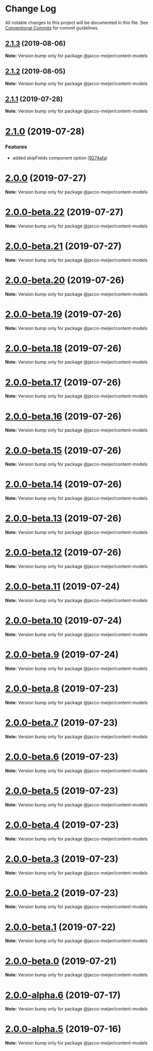 # Change Log

All notable changes to this project will be documented in this file.
See [Conventional Commits](https://conventionalcommits.org) for commit guidelines.

## [2.1.3](https://github.com/jaccomeijer/wheelroom/compare/@jacco-meijer/content-models@2.1.2...@jacco-meijer/content-models@2.1.3) (2019-08-06)

**Note:** Version bump only for package @jacco-meijer/content-models





## [2.1.2](https://github.com/jaccomeijer/wheelroom/compare/@jacco-meijer/content-models@2.1.1...@jacco-meijer/content-models@2.1.2) (2019-08-05)

**Note:** Version bump only for package @jacco-meijer/content-models





## [2.1.1](https://github.com/jaccomeijer/wheelroom/compare/@jacco-meijer/content-models@2.1.0...@jacco-meijer/content-models@2.1.1) (2019-07-28)

**Note:** Version bump only for package @jacco-meijer/content-models





# [2.1.0](https://github.com/jaccomeijer/wheelroom/compare/@jacco-meijer/content-models@2.0.0...@jacco-meijer/content-models@2.1.0) (2019-07-28)


### Features

* added skipFields component option ([9274afa](https://github.com/jaccomeijer/wheelroom/commit/9274afa))





# [2.0.0](https://github.com/jaccomeijer/wheelroom/compare/@jacco-meijer/content-models@2.0.0-beta.22...@jacco-meijer/content-models@2.0.0) (2019-07-27)

**Note:** Version bump only for package @jacco-meijer/content-models





# [2.0.0-beta.22](https://github.com/jaccomeijer/wheelroom/compare/@jacco-meijer/content-models@2.0.0-beta.21...@jacco-meijer/content-models@2.0.0-beta.22) (2019-07-27)

**Note:** Version bump only for package @jacco-meijer/content-models





# [2.0.0-beta.21](https://github.com/jaccomeijer/wheelroom/compare/@jacco-meijer/content-models@2.0.0-beta.20...@jacco-meijer/content-models@2.0.0-beta.21) (2019-07-27)

**Note:** Version bump only for package @jacco-meijer/content-models





# [2.0.0-beta.20](https://github.com/jaccomeijer/wheelroom/compare/@jacco-meijer/content-models@2.0.0-beta.19...@jacco-meijer/content-models@2.0.0-beta.20) (2019-07-26)

**Note:** Version bump only for package @jacco-meijer/content-models





# [2.0.0-beta.19](https://github.com/jaccomeijer/wheelroom/compare/@jacco-meijer/content-models@2.0.0-beta.18...@jacco-meijer/content-models@2.0.0-beta.19) (2019-07-26)

**Note:** Version bump only for package @jacco-meijer/content-models





# [2.0.0-beta.18](https://github.com/jaccomeijer/wheelroom/compare/@jacco-meijer/content-models@2.0.0-beta.17...@jacco-meijer/content-models@2.0.0-beta.18) (2019-07-26)

**Note:** Version bump only for package @jacco-meijer/content-models





# [2.0.0-beta.17](https://github.com/jaccomeijer/wheelroom/compare/@jacco-meijer/content-models@2.0.0-beta.16...@jacco-meijer/content-models@2.0.0-beta.17) (2019-07-26)

**Note:** Version bump only for package @jacco-meijer/content-models





# [2.0.0-beta.16](https://github.com/jaccomeijer/wheelroom/compare/@jacco-meijer/content-models@2.0.0-beta.15...@jacco-meijer/content-models@2.0.0-beta.16) (2019-07-26)

**Note:** Version bump only for package @jacco-meijer/content-models





# [2.0.0-beta.15](https://github.com/jaccomeijer/wheelroom/compare/@jacco-meijer/content-models@2.0.0-beta.14...@jacco-meijer/content-models@2.0.0-beta.15) (2019-07-26)

**Note:** Version bump only for package @jacco-meijer/content-models





# [2.0.0-beta.14](https://github.com/jaccomeijer/wheelroom/compare/@jacco-meijer/content-models@2.0.0-beta.13...@jacco-meijer/content-models@2.0.0-beta.14) (2019-07-26)

**Note:** Version bump only for package @jacco-meijer/content-models





# [2.0.0-beta.13](https://github.com/jaccomeijer/wheelroom/compare/@jacco-meijer/content-models@2.0.0-beta.12...@jacco-meijer/content-models@2.0.0-beta.13) (2019-07-26)

**Note:** Version bump only for package @jacco-meijer/content-models





# [2.0.0-beta.12](https://github.com/jaccomeijer/wheelroom/compare/@jacco-meijer/content-models@2.0.0-beta.11...@jacco-meijer/content-models@2.0.0-beta.12) (2019-07-26)

**Note:** Version bump only for package @jacco-meijer/content-models





# [2.0.0-beta.11](https://github.com/jaccomeijer/wheelroom/compare/@jacco-meijer/content-models@2.0.0-beta.10...@jacco-meijer/content-models@2.0.0-beta.11) (2019-07-24)

**Note:** Version bump only for package @jacco-meijer/content-models





# [2.0.0-beta.10](https://github.com/jaccomeijer/wheelroom/compare/@jacco-meijer/content-models@2.0.0-beta.9...@jacco-meijer/content-models@2.0.0-beta.10) (2019-07-24)

**Note:** Version bump only for package @jacco-meijer/content-models





# [2.0.0-beta.9](https://github.com/jaccomeijer/wheelroom/compare/@jacco-meijer/content-models@2.0.0-beta.8...@jacco-meijer/content-models@2.0.0-beta.9) (2019-07-24)

**Note:** Version bump only for package @jacco-meijer/content-models





# [2.0.0-beta.8](https://github.com/jaccomeijer/wheelroom/compare/@jacco-meijer/content-models@2.0.0-beta.7...@jacco-meijer/content-models@2.0.0-beta.8) (2019-07-23)

**Note:** Version bump only for package @jacco-meijer/content-models





# [2.0.0-beta.7](https://github.com/jaccomeijer/wheelroom/compare/@jacco-meijer/content-models@2.0.0-beta.6...@jacco-meijer/content-models@2.0.0-beta.7) (2019-07-23)

**Note:** Version bump only for package @jacco-meijer/content-models





# [2.0.0-beta.6](https://github.com/jaccomeijer/wheelroom/compare/@jacco-meijer/content-models@2.0.0-beta.5...@jacco-meijer/content-models@2.0.0-beta.6) (2019-07-23)

**Note:** Version bump only for package @jacco-meijer/content-models





# [2.0.0-beta.5](https://github.com/jaccomeijer/wheelroom/compare/@jacco-meijer/content-models@2.0.0-beta.4...@jacco-meijer/content-models@2.0.0-beta.5) (2019-07-23)

**Note:** Version bump only for package @jacco-meijer/content-models





# [2.0.0-beta.4](https://github.com/jaccomeijer/wheelroom/compare/@jacco-meijer/content-models@2.0.0-beta.3...@jacco-meijer/content-models@2.0.0-beta.4) (2019-07-23)

**Note:** Version bump only for package @jacco-meijer/content-models





# [2.0.0-beta.3](https://github.com/jaccomeijer/wheelroom/compare/@jacco-meijer/content-models@2.0.0-beta.2...@jacco-meijer/content-models@2.0.0-beta.3) (2019-07-23)

**Note:** Version bump only for package @jacco-meijer/content-models





# [2.0.0-beta.2](https://github.com/jaccomeijer/wheelroom/compare/@jacco-meijer/content-models@2.0.0-beta.1...@jacco-meijer/content-models@2.0.0-beta.2) (2019-07-23)

**Note:** Version bump only for package @jacco-meijer/content-models





# [2.0.0-beta.1](https://github.com/jaccomeijer/wheelroom/compare/@jacco-meijer/content-models@2.0.0-beta.0...@jacco-meijer/content-models@2.0.0-beta.1) (2019-07-22)

**Note:** Version bump only for package @jacco-meijer/content-models





# [2.0.0-beta.0](https://github.com/jaccomeijer/wheelroom/compare/@jacco-meijer/content-models@2.0.0-alpha.6...@jacco-meijer/content-models@2.0.0-beta.0) (2019-07-21)

**Note:** Version bump only for package @jacco-meijer/content-models





# [2.0.0-alpha.6](https://github.com/jaccomeijer/wheelroom/compare/@jacco-meijer/content-models@2.0.0-alpha.5...@jacco-meijer/content-models@2.0.0-alpha.6) (2019-07-17)

**Note:** Version bump only for package @jacco-meijer/content-models





# [2.0.0-alpha.5](https://github.com/jaccomeijer/wheelroom/compare/@jacco-meijer/content-models@2.0.0-alpha.4...@jacco-meijer/content-models@2.0.0-alpha.5) (2019-07-16)

**Note:** Version bump only for package @jacco-meijer/content-models
